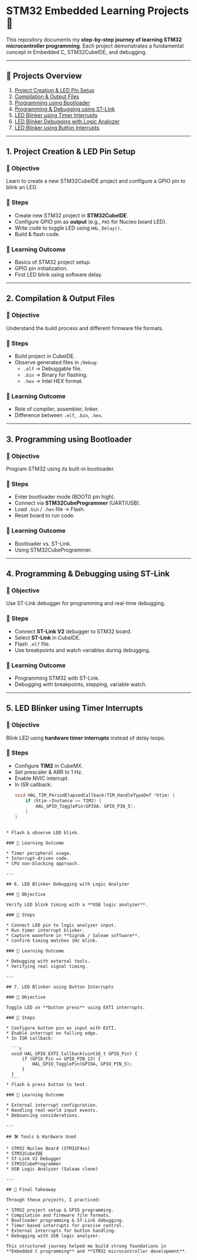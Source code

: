 # STM32 Embedded Learning Projects 🚀

This repository documents my **step-by-step journey of learning STM32 microcontroller programming**.
Each project demonstrates a fundamental concept in Embedded C, STM32CubeIDE, and debugging.  

---

## 📌 Projects Overview

1. [Project Creation & LED Pin Setup](#1-project-creation--led-pin-setup)  
2. [Compilation & Output Files](#2-compilation--output-files)  
3. [Programming using Bootloader](#3-programming-using-bootloader)  
4. [Programming & Debugging using ST-Link](#4-programming--debugging-using-st-link)  
5. [LED Blinker using Timer Interrupts](#5-led-blinker-using-timer-interrupts)  
6. [LED Blinker Debugging with Logic Analyzer](#6-led-blinker-debugging-with-logic-analyzer)  
7. [LED Blinker using Button Interrupts](#7-led-blinker-using-button-interrupts)  

---

## 1. Project Creation & LED Pin Setup

### 🎯 Objective  
Learn to create a new STM32CubeIDE project and configure a GPIO pin to blink an LED.  

### 🔹 Steps  
- Create new STM32 project in **STM32CubeIDE**.  
- Configure GPIO pin as **output** (e.g., `PA5` for Nucleo board LED).  
- Write code to toggle LED using `HAL_Delay()`.  
- Build & flash code.  

### 📖 Learning Outcome  
- Basics of STM32 project setup.  
- GPIO pin initialization.  
- First LED blink using software delay.  

---

## 2. Compilation & Output Files

### 🎯 Objective  
Understand the build process and different firmware file formats.  

### 🔹 Steps  
- Build project in CubeIDE.  
- Observe generated files in `/Debug`:  
  - `.elf` → Debuggable file.  
  - `.bin` → Binary for flashing.  
  - `.hex` → Intel HEX format.  

### 📖 Learning Outcome  
- Role of compiler, assembler, linker.  
- Difference between `.elf`, `.bin`, `.hex`.  

---

## 3. Programming using Bootloader

### 🎯 Objective  
Program STM32 using its built-in bootloader.  

### 🔹 Steps  
- Enter bootloader mode (BOOT0 pin high).  
- Connect via **STM32CubeProgrammer** (UART/USB).  
- Load `.bin` / `.hex` file → Flash.  
- Reset board to run code.  

### 📖 Learning Outcome  
- Bootloader vs. ST-Link.  
- Using STM32CubeProgrammer.  

---

## 4. Programming & Debugging using ST-Link

### 🎯 Objective  
Use ST-Link debugger for programming and real-time debugging.  

### 🔹 Steps  
- Connect **ST-Link V2** debugger to STM32 board.  
- Select **ST-Link** in CubeIDE.  
- Flash `.elf` file.  
- Use breakpoints and watch variables during debugging.  

### 📖 Learning Outcome  
- Programming STM32 with ST-Link.  
- Debugging with breakpoints, stepping, variable watch.  

---

## 5. LED Blinker using Timer Interrupts

### 🎯 Objective  
Blink LED using **hardware timer interrupts** instead of delay loops.  

### 🔹 Steps  
- Configure **TIM2** in CubeMX.  
- Set prescaler & ARR to 1 Hz.  
- Enable NVIC interrupt.  
- In ISR callback:
  ```c
  void HAL_TIM_PeriodElapsedCallback(TIM_HandleTypeDef *htim) {
      if (htim->Instance == TIM2) {
          HAL_GPIO_TogglePin(GPIOA, GPIO_PIN_5);
      }
  }
````

* Flash & observe LED blink.

### 📖 Learning Outcome

* Timer peripheral usage.
* Interrupt-driven code.
* CPU non-blocking approach.

---

## 6. LED Blinker Debugging with Logic Analyzer

### 🎯 Objective

Verify LED blink timing with a **USB logic analyzer**.

### 🔹 Steps

* Connect LED pin to logic analyzer input.
* Run timer interrupt blinker.
* Capture waveform in **Sigrok / Saleae software**.
* Confirm timing matches 1Hz blink.

### 📖 Learning Outcome

* Debugging with external tools.
* Verifying real signal timing.

---

## 7. LED Blinker using Button Interrupts

### 🎯 Objective

Toggle LED on **button press** using EXTI interrupts.

### 🔹 Steps

* Configure button pin as input with EXTI.
* Enable interrupt on falling edge.
* In ISR callback:

  ```c
  void HAL_GPIO_EXTI_Callback(uint16_t GPIO_Pin) {
      if (GPIO_Pin == GPIO_PIN_13) {
          HAL_GPIO_TogglePin(GPIOA, GPIO_PIN_5);
      }
  }
  ```
* Flash & press button to test.

### 📖 Learning Outcome

* External interrupt configuration.
* Handling real-world input events.
* Debouncing considerations.

---

## 🛠 Tools & Hardware Used

* STM32 Nucleo Board (STM32F4xx)
* STM32CubeIDE
* ST-Link V2 Debugger
* STM32CubeProgrammer
* USB Logic Analyzer (Saleae clone)

---

## 🎯 Final Takeaway

Through these projects, I practiced:

* STM32 project setup & GPIO programming.
* Compilation and firmware file formats.
* Bootloader programming & ST-Link debugging.
* Timer-based interrupts for precise control.
* External interrupts for button handling.
* Debugging with USB logic analyzer.

This structured journey helped me build strong foundations in **Embedded C programming** and **STM32 microcontroller development**.
